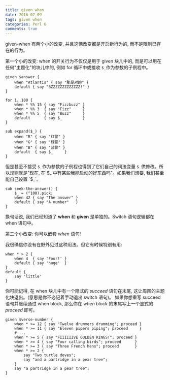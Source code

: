 ```yaml
---
title: given when
date: 2016-07-09
tags: given when
categories: Perl 6
comments: true
---
```




given-when 有两个小的改变, 并且这俩改变都是开启新行为的, 而不是限制已存在的行为。

第一个小的改变: when 的开关行为不仅仅是用于 given 块儿中的, 而是可以用在任何"主题化"的块儿中的, 例如 for 循环中或接收 `$_`作为参数的子例程中。

``` perl6
given $answer {
    when "Atlantis" { say "那是对的" }
    default { say "BZZZZZZZZZZZZZ!" }
}

for 1..100 {
    when * %% 15 { say "Fizzbuzz" }
    when * %% 3  { say "Fizz"     }
    when * %% 5  { say "Buzz"     }
    default      { say $_         }
}

sub expand($_) {
    when "R" { say "红警" }
    when "G" { say "绿警" }
    when "B" { say "蓝警" }
    default  { say $_     }
}
```

但是甚至不接受 `$_`作为参数的子例程也得到了它们自己的词法变量 `$_`供修改。所以规则就是"现在, 在 $_ 中有某些我能启动的好东西吗"。如果我们想要, 我们甚至能自己设置 `$_`。

``` perl6
sub seek-the-answer() {
    $_ = (^100).pick;
    when 42 { say "The answer" }
    default { say "A number"   }
}
```

换句话说, 我们已经知道了 **when** 和 **given** 是单独的。Switch 语句逻辑都在 when 语句中。

第二个小改变: 你可以嵌套 *when* 语句!

我很确信你没有在野外见过这种用法。但它有时候特别有用:

``` perl6
when * > 2 {
    when 4  { say 'Four!' }
    default { say 'huge'  }
}
default {
    say 'little'
}
```

你可能记得, 在 when 块儿中有一个隐式的 *succeed* 语句在末尾, 这让周围的主题化块退出。(意思是你不必记着手动退出 switch 语句)。 如果你想重写 succeed 语句并继续通过 when block, 那么你在 *when* block 的末尾写上一个显式的 *proceed* 即可。

``` perl6
given $verse-number {
    when * >= 12 { say "Twelve drummers drumming"; proceed }
    when * >= 11 { say "Eleven pipers piping"; proceed     }
    # ...
    when * >= 5 { say "FIIIIIIVE GOLDEN RINGS!"; proceed }
    when * >= 4 { say "Four calling birds"; proceed      }
    when * >= 3 { say "Three French hens"; proceed       }
    when * >= 2 {
        say "Two turtle doves";
        say "and a partridge in a pear tree";
    }
    say "a partridge in a pear tree";
}
```

